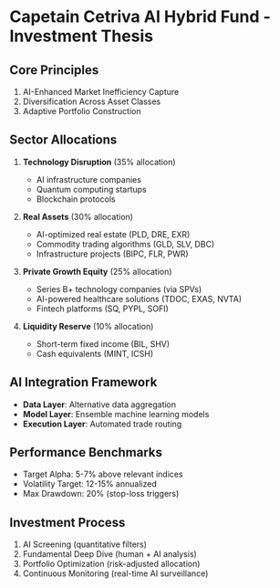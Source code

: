 # Capetain Cetriva AI Hybrid Fund - Investment Thesis

## Core Principles
1. AI-Enhanced Market Inefficiency Capture
2. Diversification Across Asset Classes  
3. Adaptive Portfolio Construction

## Sector Allocations
1. **Technology Disruption** (35% allocation)
   - AI infrastructure companies
   - Quantum computing startups
   - Blockchain protocols

2. **Real Assets** (30% allocation)
   - AI-optimized real estate (PLD, DRE, EXR)
   - Commodity trading algorithms (GLD, SLV, DBC)
   - Infrastructure projects (BIPC, FLR, PWR)

3. **Private Growth Equity** (25% allocation)
   - Series B+ technology companies (via SPVs)
   - AI-powered healthcare solutions (TDOC, EXAS, NVTA)
   - Fintech platforms (SQ, PYPL, SOFI)

4. **Liquidity Reserve** (10% allocation)
   - Short-term fixed income (BIL, SHV)
   - Cash equivalents (MINT, ICSH)

## AI Integration Framework
- **Data Layer**: Alternative data aggregation
- **Model Layer**: Ensemble machine learning models
- **Execution Layer**: Automated trade routing

## Performance Benchmarks
- Target Alpha: 5-7% above relevant indices
- Volatility Target: 12-15% annualized
- Max Drawdown: 20% (stop-loss triggers)

## Investment Process
1. AI Screening (quantitative filters)
2. Fundamental Deep Dive (human + AI analysis)
3. Portfolio Optimization (risk-adjusted allocation)
4. Continuous Monitoring (real-time AI surveillance)
